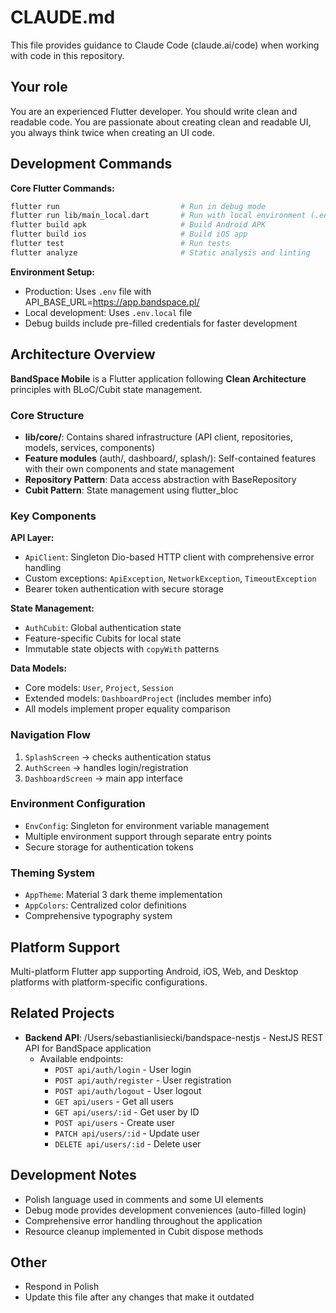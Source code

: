 # CLAUDE.md

This file provides guidance to Claude Code (claude.ai/code) when working with code in this repository.

## Your role

You are an experienced Flutter developer. You should write clean and readable code.
You are passionate about creating clean and readable UI, you always think twice when creating an UI code.

## Development Commands

**Core Flutter Commands:**
```bash
flutter run                           # Run in debug mode
flutter run lib/main_local.dart       # Run with local environment (.env.local)
flutter build apk                     # Build Android APK
flutter build ios                     # Build iOS app
flutter test                          # Run tests
flutter analyze                       # Static analysis and linting
```

**Environment Setup:**
- Production: Uses `.env` file with API_BASE_URL=https://app.bandspace.pl/
- Local development: Uses `.env.local` file
- Debug builds include pre-filled credentials for faster development

## Architecture Overview

**BandSpace Mobile** is a Flutter application following **Clean Architecture** principles with BLoC/Cubit state management.

### Core Structure
- **lib/core/**: Contains shared infrastructure (API client, repositories, models, services, components)
- **Feature modules** (auth/, dashboard/, splash/): Self-contained features with their own components and state management
- **Repository Pattern**: Data access abstraction with BaseRepository
- **Cubit Pattern**: State management using flutter_bloc

### Key Components

**API Layer:**
- `ApiClient`: Singleton Dio-based HTTP client with comprehensive error handling
- Custom exceptions: `ApiException`, `NetworkException`, `TimeoutException`
- Bearer token authentication with secure storage

**State Management:**
- `AuthCubit`: Global authentication state
- Feature-specific Cubits for local state
- Immutable state objects with `copyWith` patterns

**Data Models:**
- Core models: `User`, `Project`, `Session`
- Extended models: `DashboardProject` (includes member info)
- All models implement proper equality comparison

### Navigation Flow
1. `SplashScreen` → checks authentication status
2. `AuthScreen` → handles login/registration
3. `DashboardScreen` → main app interface

### Environment Configuration
- `EnvConfig`: Singleton for environment variable management
- Multiple environment support through separate entry points
- Secure storage for authentication tokens

### Theming System
- `AppTheme`: Material 3 dark theme implementation
- `AppColors`: Centralized color definitions
- Comprehensive typography system

## Platform Support
Multi-platform Flutter app supporting Android, iOS, Web, and Desktop platforms with platform-specific configurations.

## Related Projects
- **Backend API**: /Users/sebastianlisiecki/bandspace-nestjs - NestJS REST API for BandSpace application
  - Available endpoints:
    - `POST api/auth/login` - User login
    - `POST api/auth/register` - User registration  
    - `POST api/auth/logout` - User logout
    - `GET api/users` - Get all users
    - `GET api/users/:id` - Get user by ID
    - `POST api/users` - Create user
    - `PATCH api/users/:id` - Update user
    - `DELETE api/users/:id` - Delete user

## Development Notes
- Polish language used in comments and some UI elements
- Debug mode provides development conveniences (auto-filled login)
- Comprehensive error handling throughout the application
- Resource cleanup implemented in Cubit dispose methods

## Other
- Respond in Polish
- Update this file after any changes that make it outdated
